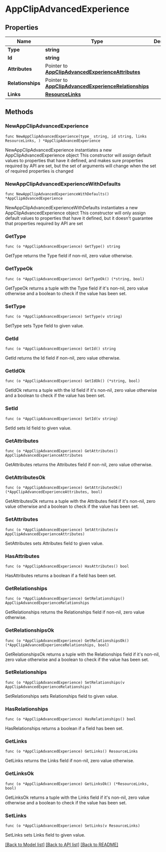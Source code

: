 # AppClipAdvancedExperience

## Properties

Name | Type | Description | Notes
------------ | ------------- | ------------- | -------------
**Type** | **string** |  | 
**Id** | **string** |  | 
**Attributes** | Pointer to [**AppClipAdvancedExperienceAttributes**](AppClipAdvancedExperienceAttributes.md) |  | [optional] 
**Relationships** | Pointer to [**AppClipAdvancedExperienceRelationships**](AppClipAdvancedExperienceRelationships.md) |  | [optional] 
**Links** | [**ResourceLinks**](ResourceLinks.md) |  | 

## Methods

### NewAppClipAdvancedExperience

`func NewAppClipAdvancedExperience(type_ string, id string, links ResourceLinks, ) *AppClipAdvancedExperience`

NewAppClipAdvancedExperience instantiates a new AppClipAdvancedExperience object
This constructor will assign default values to properties that have it defined,
and makes sure properties required by API are set, but the set of arguments
will change when the set of required properties is changed

### NewAppClipAdvancedExperienceWithDefaults

`func NewAppClipAdvancedExperienceWithDefaults() *AppClipAdvancedExperience`

NewAppClipAdvancedExperienceWithDefaults instantiates a new AppClipAdvancedExperience object
This constructor will only assign default values to properties that have it defined,
but it doesn't guarantee that properties required by API are set

### GetType

`func (o *AppClipAdvancedExperience) GetType() string`

GetType returns the Type field if non-nil, zero value otherwise.

### GetTypeOk

`func (o *AppClipAdvancedExperience) GetTypeOk() (*string, bool)`

GetTypeOk returns a tuple with the Type field if it's non-nil, zero value otherwise
and a boolean to check if the value has been set.

### SetType

`func (o *AppClipAdvancedExperience) SetType(v string)`

SetType sets Type field to given value.


### GetId

`func (o *AppClipAdvancedExperience) GetId() string`

GetId returns the Id field if non-nil, zero value otherwise.

### GetIdOk

`func (o *AppClipAdvancedExperience) GetIdOk() (*string, bool)`

GetIdOk returns a tuple with the Id field if it's non-nil, zero value otherwise
and a boolean to check if the value has been set.

### SetId

`func (o *AppClipAdvancedExperience) SetId(v string)`

SetId sets Id field to given value.


### GetAttributes

`func (o *AppClipAdvancedExperience) GetAttributes() AppClipAdvancedExperienceAttributes`

GetAttributes returns the Attributes field if non-nil, zero value otherwise.

### GetAttributesOk

`func (o *AppClipAdvancedExperience) GetAttributesOk() (*AppClipAdvancedExperienceAttributes, bool)`

GetAttributesOk returns a tuple with the Attributes field if it's non-nil, zero value otherwise
and a boolean to check if the value has been set.

### SetAttributes

`func (o *AppClipAdvancedExperience) SetAttributes(v AppClipAdvancedExperienceAttributes)`

SetAttributes sets Attributes field to given value.

### HasAttributes

`func (o *AppClipAdvancedExperience) HasAttributes() bool`

HasAttributes returns a boolean if a field has been set.

### GetRelationships

`func (o *AppClipAdvancedExperience) GetRelationships() AppClipAdvancedExperienceRelationships`

GetRelationships returns the Relationships field if non-nil, zero value otherwise.

### GetRelationshipsOk

`func (o *AppClipAdvancedExperience) GetRelationshipsOk() (*AppClipAdvancedExperienceRelationships, bool)`

GetRelationshipsOk returns a tuple with the Relationships field if it's non-nil, zero value otherwise
and a boolean to check if the value has been set.

### SetRelationships

`func (o *AppClipAdvancedExperience) SetRelationships(v AppClipAdvancedExperienceRelationships)`

SetRelationships sets Relationships field to given value.

### HasRelationships

`func (o *AppClipAdvancedExperience) HasRelationships() bool`

HasRelationships returns a boolean if a field has been set.

### GetLinks

`func (o *AppClipAdvancedExperience) GetLinks() ResourceLinks`

GetLinks returns the Links field if non-nil, zero value otherwise.

### GetLinksOk

`func (o *AppClipAdvancedExperience) GetLinksOk() (*ResourceLinks, bool)`

GetLinksOk returns a tuple with the Links field if it's non-nil, zero value otherwise
and a boolean to check if the value has been set.

### SetLinks

`func (o *AppClipAdvancedExperience) SetLinks(v ResourceLinks)`

SetLinks sets Links field to given value.



[[Back to Model list]](../README.md#documentation-for-models) [[Back to API list]](../README.md#documentation-for-api-endpoints) [[Back to README]](../README.md)


